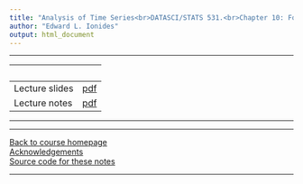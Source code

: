 ```yaml
---
title: "Analysis of Time Series<br>DATASCI/STATS 531.<br>Chapter 10: Forecasting"
author: "Edward L. Ionides"
output: html_document
---
```


----------------------

| &nbsp;          | &nbsp;         |
|:----------------|:--------------:|
| Lecture slides  | [pdf](slides.pdf) |
| Lecture notes   | [pdf](notes.pdf) |
----------------------

<!--
| Annotated slides | [pdf](slides-annotated.pdf) |
| Discussion questions | [html](discussion.html)
-->

----------------------

[Back to course homepage](../index.html)  
[Acknowledgements](../acknowledge.html)  
[Source code for these notes](http://github.com/ionides/531w25/tree/master/10/)


----------------------
